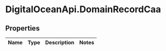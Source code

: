 # DigitalOceanApi.DomainRecordCaa

## Properties
Name | Type | Description | Notes
------------ | ------------- | ------------- | -------------
